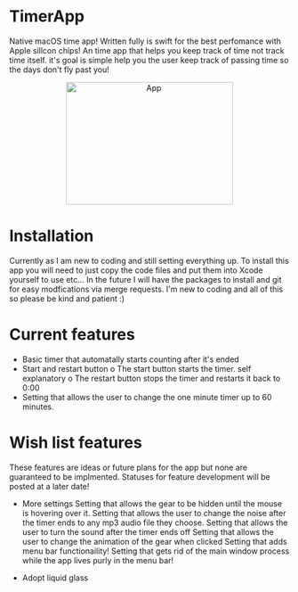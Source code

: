 # TimerApp

Native macOS time app! Written fully is swift for the best perfomance with Apple sillcon chips! An time app that helps you keep track of time not track time itself. it's goal is simple help you the user keep track of passing time so the days don't fly past you! 

<p align="center">
  <img width="300" height="220" alt="App" src="https://github.com/user-attachments/assets/9f655a44-f14a-477d-8666-e93ac83671c8" />
</p>

# Installation

Currently as I am new to coding and still setting everything up. To install this app you will need to just copy the code files and put them into Xcode yourself to use etc... In the future I will have the packages to install and git for easy modfications via merge requests. I'm new to coding and all of this so please be kind and patient :)

# Current features 

- Basic timer that automatally starts counting after it's ended
- Start and restart button
o The start button starts the timer. self explanatory
o The restart button stops the timer and restarts it back to 0:00
- Setting that allows the user to change the one minute timer up to 60 minutes.

# Wish list features

These features are ideas or future plans for the app but none are guaranteed to be implmented. Statuses for feature development will be posted at a later date! 

- More settings
   Setting that allows the gear to be hidden until the mouse is hovering over it.
   Setting that allows the user to change the noise after the timer ends to any mp3 audio file they choose.
   Setting that allows the user to turn the sound after the timer ends off
   Setting that allows the user to change the animation of the gear when clicked
   Setting that adds menu bar functionaility!
   Setting that gets rid of the main window process while the app lives purly in the menu bar!

- Adopt liquid glass 
